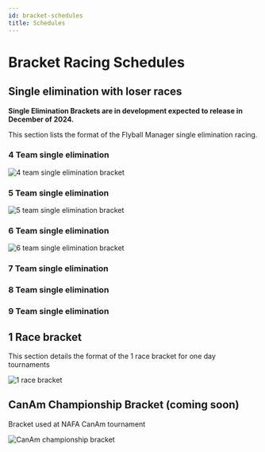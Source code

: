 ```yaml
---
id: bracket-schedules
title: Schedules
---
```


# Bracket Racing Schedules

## Single elimination with loser races

**Single Elimination Brackets are in development expected to release in December of 2024.**

This section lists the format of the Flyball Manager single elimination racing.

### 4 Team single elimination

![4 team single elimination bracket](/img/4-team-se-bracket.drawio.svg)

### 5 Team single elimination

![5 team single elimination bracket](/img/5-team-se-bracket.drawio.svg)

### 6 Team single elimination

![6 team single elimination bracket](/img/6-team-se-bracket.drawio.svg)

### 7 Team single elimination

### 8 Team single elimination

### 9 Team single elimination

## 1 Race bracket

This section details the format of the 1 race bracket for one day tournaments

![1 race bracket](/img/1-race-bracket.drawio.svg)

## CanAm Championship Bracket (coming soon)

Bracket used at NAFA CanAm tournament

![CanAm championship bracket](/img/CanAm-championship.drawio.svg)

